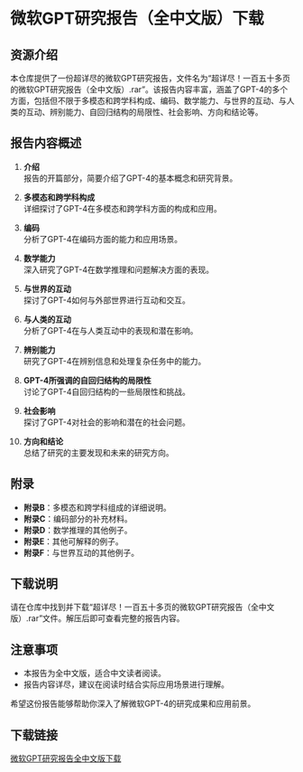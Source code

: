 # 微软GPT研究报告（全中文版）下载

## 资源介绍

本仓库提供了一份超详尽的微软GPT研究报告，文件名为“超详尽！一百五十多页的微软GPT研究报告（全中文版）.rar”。该报告内容丰富，涵盖了GPT-4的多个方面，包括但不限于多模态和跨学科构成、编码、数学能力、与世界的互动、与人类的互动、辨别能力、自回归结构的局限性、社会影响、方向和结论等。

## 报告内容概述

1. **介绍**  
   报告的开篇部分，简要介绍了GPT-4的基本概念和研究背景。

2. **多模态和跨学科构成**  
   详细探讨了GPT-4在多模态和跨学科方面的构成和应用。

3. **编码**  
   分析了GPT-4在编码方面的能力和应用场景。

4. **数学能力**  
   深入研究了GPT-4在数学推理和问题解决方面的表现。

5. **与世界的互动**  
   探讨了GPT-4如何与外部世界进行互动和交互。

6. **与人类的互动**  
   分析了GPT-4在与人类互动中的表现和潜在影响。

7. **辨别能力**  
   研究了GPT-4在辨别信息和处理复杂任务中的能力。

8. **GPT-4所强调的自回归结构的局限性**  
   讨论了GPT-4自回归结构的一些局限性和挑战。

9. **社会影响**  
   探讨了GPT-4对社会的影响和潜在的社会问题。

10. **方向和结论**  
    总结了研究的主要发现和未来的研究方向。

## 附录

- **附录B**：多模态和跨学科组成的详细说明。
- **附录C**：编码部分的补充材料。
- **附录D**：数学推理的其他例子。
- **附录E**：其他可解释的例子。
- **附录F**：与世界互动的其他例子。

## 下载说明

请在仓库中找到并下载“超详尽！一百五十多页的微软GPT研究报告（全中文版）.rar”文件。解压后即可查看完整的报告内容。

## 注意事项

- 本报告为全中文版，适合中文读者阅读。
- 报告内容详尽，建议在阅读时结合实际应用场景进行理解。

希望这份报告能够帮助你深入了解微软GPT-4的研究成果和应用前景。

## 下载链接

[微软GPT研究报告全中文版下载](https://pan.quark.cn/s/c89574818314)